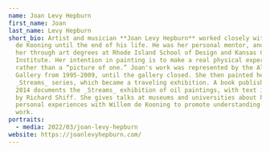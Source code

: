 ```yaml
---
name: Joan Levy Hepburn
first_name: Joan
last_name: Levy Hepburn
short_bio: Artist and musician **Joan Levy Hepburn** worked closely with Willem
  de Kooning until the end of his life. He was her personal mentor, and guided
  her through art degrees at Rhode Island School of Design and Kansas City Art
  Institute. Her intention in painting is to make a real physical experience,
  rather than a “picture of one.” Joan's work was represented by the Allan Stone
  Gallery from 1995-2009, until the gallery closed. She then painted her
  _Streams_ series, which became a traveling exhibition. A book published in
  2014 documents the _Streams_ exhibition of oil paintings, with text is written
  by Richard Shiff. She gives talks at museums and universities about her
  personal experiences with Willem de Kooning to promote understanding of his
  work.
portraits:
  - media: 2022/03/joan-levy-hepburn
website: https://joanlevyhepburn.com/
---
```

